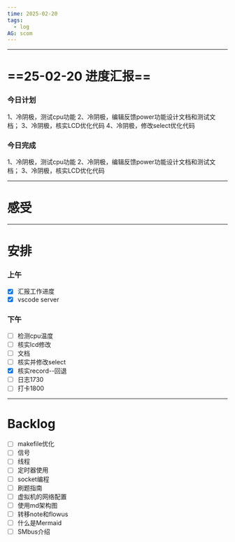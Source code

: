 ```yaml
---
time: 2025-02-20
tags:
  - log
AG: scom
---
```

---
# ==25-02-20 进度汇报==
### 今日计划
1、冷阴极，测试cpu功能
2、冷阴极，编辑反馈power功能设计文档和测试文档；
3、冷阴极，核实LCD优化代码
4、冷阴极，修改select优化代码

### 今日完成
1、冷阴极，测试cpu功能
2、冷阴极，编辑反馈power功能设计文档和测试文档；
3、冷阴极，核实LCD优化代码

--- 
# 感受




--- 
# 安排

### 上午

- [x] 汇报工作进度
- [x] vscode server

### 下午
- [ ] 检测cpu温度
- [ ] 核实lcd修改
- [ ] 文档
- [ ] 核实并修改select
- [x] 核实record--回退
- [ ] 日志1730
- [ ] 打卡1800

--- 
# Backlog
- [ ] makefile优化
- [ ] 信号
- [ ] 线程
- [ ] 定时器使用
- [ ] socket编程
- [ ] 刷题指南
- [ ] 虚拟机的网络配置
- [ ] 使用md架构图
- [ ] 转移note和flowus
- [ ] 什么是Mermaid
- [ ] SMbus介绍
